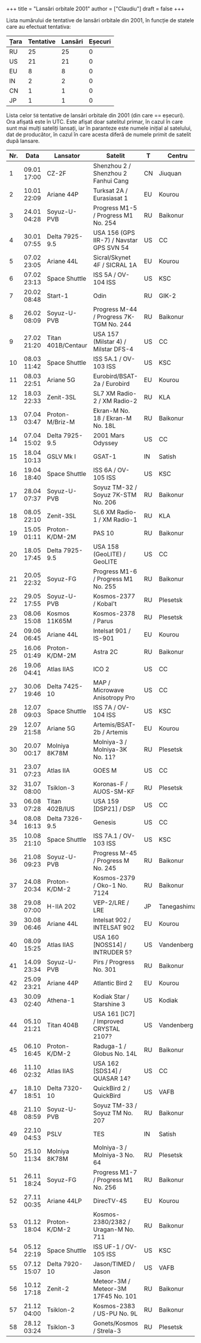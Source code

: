 +++
title = "Lansări orbitale 2001"
author = ["Claudiu"]
draft = false
+++

Lista numărului de tentative de lansări orbitale din 2001, în funcție de statele care au efectuat tentativa:

| Țara | Tentative | Lansări | Eșecuri |
|------|-----------|---------|---------|
| RU   | 25        | 25      | 0       |
| US   | 21        | 21      | 0       |
| EU   | 8         | 8       | 0       |
| IN   | 2         | 2       | 0       |
| CN   | 1         | 1       | 0       |
| JP   | 1         | 1       | 0       |

Lista celor `58` tentative de lansări orbitale din 2001 (din care == eșecuri). Ora afișată este în UTC. Este afișat doar satelitul primar, în cazul în care sunt mai mulți sateliți lansați, iar în paranteze este numele inițial al satelului, dat de producător, în cazul în care acesta diferă de numele primit de satelit după lansare.

| Nr. | Data        | Lansator           | Satelit                                     | T  | Centru      | Rampă   | R. |
|-----|-------------|--------------------|---------------------------------------------|----|-------------|---------|----|
| 1   | 09.01 17:00 | CZ-2F              | Shenzhou 2 / Shenzhou 2 Fanhui Cang         | CN | Jiuquan     | Pad 921 | S  |
| 2   | 10.01 22:09 | Ariane 44P         | Turksat 2A / Eurasiasat 1                   | EU | Kourou      | ELA2    | S  |
| 3   | 24.01 04:28 | Soyuz-U-PVB        | Progress M1-5 / Progress M1 No. 254         | RU | Baikonur    | LC1     | S  |
| 4   | 30.01 07:55 | Delta 7925-9.5     | USA 156 (GPS IIR-7) / Navstar GPS SVN 54    | US | CC          | SLC17A  | S  |
| 5   | 07.02 23:05 | Ariane 44L         | Sicral/Skynet 4F / SICRAL 1A                | EU | Kourou      | ELA2    | S  |
| 6   | 07.02 23:13 | Space Shuttle      | ISS 5A / OV-104 ISS                         | US | KSC         | LC39A   | S  |
| 7   | 20.02 08:48 | Start-1            | Odin                                        | RU | GIK-2       | LC5     | S  |
| 8   | 26.02 08:09 | Soyuz-U-PVB        | Progress M-44 / Progress 7K-TGM No. 244     | RU | Baikonur    | LC1     | S  |
| 9   | 27.02 21:20 | Titan 401B/Centaur | USA 157 (Milstar 4) / Milstar DFS-4         | US | CC          | SLC40   | S  |
| 10  | 08.03 11:42 | Space Shuttle      | ISS 5A.1 / OV-103 ISS                       | US | KSC         | LC39B   | S  |
| 11  | 08.03 22:51 | Ariane 5G          | Eurobird/BSAT-2a / Eurobird                 | EU | Kourou      | ELA3    | S  |
| 12  | 18.03 22:33 | Zenit-3SL          | SL7 XM Radio-2 / XM Radio-2                 | RU | KLA         | -       | S  |
| 13  | 07.04 03:47 | Proton-M/Briz-M    | Ekran-M No. 18 / Ekran-M No. 18L            | RU | Baikonur    | LC81/24 | S  |
| 14  | 07.04 15:02 | Delta 7925-9.5     | 2001 Mars Odyssey                           | US | CC          | SLC17A  | S  |
| 15  | 18.04 10:13 | GSLV Mk I          | GSAT-1                                      | IN | Satish      | FLP     | S  |
| 16  | 19.04 18:40 | Space Shuttle      | ISS 6A / OV-105 ISS                         | US | KSC         | LC39A   | S  |
| 17  | 28.04 07:37 | Soyuz-U-PVB        | Soyuz TM-32 / Soyuz 7K-STM No. 206          | RU | Baikonur    | LC1     | S  |
| 18  | 08.05 22:10 | Zenit-3SL          | SL6 XM Radio-1 / XM Radio-1                 | RU | KLA         | -       | S  |
| 19  | 15.05 01:11 | Proton-K/DM-2M     | PAS 10                                      | RU | Baikonur    | LC81/23 | S  |
| 20  | 18.05 17:45 | Delta 7925-9.5     | USA 158 (GeoLITE) / GeoLITE                 | US | CC          | SLC17B  | S  |
| 21  | 20.05 22:32 | Soyuz-FG           | Progress M1-6 / Progress M1 No. 255         | RU | Baikonur    | LC1     | S  |
| 22  | 29.05 17:55 | Soyuz-U-PVB        | Kosmos-2377 / Kobal't                       | RU | Plesetsk    | LC43/4  | S  |
| 23  | 08.06 15:08 | Kosmos 11K65M      | Kosmos-2378 / Parus                         | RU | Plesetsk    | LC132/1 | S  |
| 24  | 09.06 06:45 | Ariane 44L         | Intelsat 901 / IS-901                       | EU | Kourou      | ELA2    | S  |
| 25  | 16.06 01:49 | Proton-K/DM-2M     | Astra 2C                                    | RU | Baikonur    | LC81/23 | S  |
| 26  | 19.06 04:41 | Atlas IIAS         | ICO 2                                       | US | CC          | SLC36B  | S  |
| 27  | 30.06 19:46 | Delta 7425-10      | MAP / Microwave Anisotropy Pro              | US | CC          | SLC17B  | S  |
| 28  | 12.07 09:03 | Space Shuttle      | ISS 7A / OV-104 ISS                         | US | KSC         | LC39B   | S  |
| 29  | 12.07 21:58 | Ariane 5G          | Artemis/BSAT-2b / Artemis                   | EU | Kourou      | ELA3    | S  |
| 30  | 20.07 00:17 | Molniya 8K78M      | Molniya-3 / Molniya-3K No. 11?              | RU | Plesetsk    | LC43/4  | S  |
| 31  | 23.07 07:23 | Atlas IIA          | GOES M                                      | US | CC          | SLC36A  | S  |
| 32  | 31.07 08:00 | Tsiklon-3          | Koronas-F / AUOS-SM-KF                      | RU | Plesetsk    | LC32/2  | S  |
| 33  | 06.08 07:28 | Titan 402B/IUS     | USA 159      [DSP21] / DSP                  | US | CC          | SLC40   | S  |
| 34  | 08.08 16:13 | Delta 7326-9.5     | Genesis                                     | US | CC          | SLC17A  | S  |
| 35  | 10.08 21:10 | Space Shuttle      | ISS 7A.1 / OV-103 ISS                       | US | KSC         | LC39A   | S  |
| 36  | 21.08 09:23 | Soyuz-U-PVB        | Progress M-45 / Progress M No. 245          | RU | Baikonur    | LC1     | S  |
| 37  | 24.08 20:34 | Proton-K/DM-2      | Kosmos-2379 / Oko-1 No. 7124                | RU | Baikonur    | LC81/24 | S  |
| 38  | 29.08 07:00 | H-IIA 202          | VEP-2/LRE / LRE                             | JP | Tanegashima | Y       | S  |
| 39  | 30.08 06:46 | Ariane 44L         | Intelsat 902 / INTELSAT 902                 | EU | Kourou      | ELA2    | S  |
| 40  | 08.09 15:25 | Atlas IIAS         | USA 160     [NOSS14] / INTRUDER 5?          | US | Vandenberg  | SLC3E   | S  |
| 41  | 14.09 23:34 | Soyuz-U-PVB        | Pirs / Progress No. 301                     | RU | Baikonur    | LC1     | S  |
| 42  | 25.09 23:21 | Ariane 44P         | Atlantic Bird 2                             | EU | Kourou      | ELA2    | S  |
| 43  | 30.09 02:40 | Athena-1           | Kodiak Star / Starshine 3                   | US | Kodiak      | LP1     | S  |
| 44  | 05.10 21:21 | Titan 404B         | USA 161      [IC7] / Improved CRYSTAL 2107? | US | Vandenberg  | SLC4E   | S  |
| 45  | 06.10 16:45 | Proton-K/DM-2      | Raduga-1 / Globus No. 14L                   | RU | Baikonur    | LC81/24 | S  |
| 46  | 11.10 02:32 | Atlas IIAS         | USA 162      [SDS14] / QUASAR 14?           | US | CC          | SLC36B  | S  |
| 47  | 18.10 18:51 | Delta 7320-10      | QuickBird 2 / QuickBird                     | US | VAFB        | SLC2W   | S  |
| 48  | 21.10 08:59 | Soyuz-U-PVB        | Soyuz TM-33 / Soyuz TM No. 207              | RU | Baikonur    | LC1     | S  |
| 49  | 22.10 04:53 | PSLV               | TES                                         | IN | Satish      | FLP     | S  |
| 50  | 25.10 11:34 | Molniya 8K78M      | Molniya-3 / Molniya-3 No. 64                | RU | Plesetsk    | LC43/3  | S  |
| 51  | 26.11 18:24 | Soyuz-FG           | Progress M1-7 / Progress M1 No. 256         | RU | Baikonur    | LC1     | S  |
| 52  | 27.11 00:35 | Ariane 44LP        | DirecTV-4S                                  | EU | Kourou      | ELA2    | S  |
| 53  | 01.12 18:04 | Proton-K/DM-2      | Kosmos-2380/2382 / Uragan-M No. 711         | RU | Baikonur    | LC81/24 | S  |
| 54  | 05.12 22:19 | Space Shuttle      | ISS UF-1 / OV-105 ISS                       | US | KSC         | LC39B   | S  |
| 55  | 07.12 15:07 | Delta 7920-10      | Jason/TIMED / Jason                         | US | VAFB        | SLC2W   | S  |
| 56  | 10.12 17:18 | Zenit-2            | Meteor-3M / Meteor-3M 17F45 No. 101         | RU | Baikonur    | LC45/1  | S  |
| 57  | 21.12 04:00 | Tsiklon-2          | Kosmos-2383 / US-PU No. 9L                  | RU | Baikonur    | LC90/20 | S  |
| 58  | 28.12 03:24 | Tsiklon-3          | Gonets/Kosmos / Strela-3                    | RU | Plesetsk    | LC32/1  | S  |